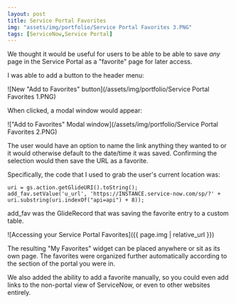```yaml
---
layout: post
title: Service Portal Favorites
img: "assets/img/portfolio/Service Portal Favorites 3.PNG"
tags: [ServiceNow,Service Portal]
---
```


We thought it would be useful for users to be able to be able to save _any_ page in the Service Portal as a "favorite" page for later access.<!--endexcerpt-->

I was able to add a button to the header menu:

![New "Add to Favorites" button](/assets/img/portfolio/Service Portal Favorites 1.PNG)

When clicked, a modal window would appear:

!["Add to Favorites" Modal window](/assets/img/portfolio/Service Portal Favorites 2.PNG)

The user would have an option to name the link anything they wanted to or it would otherwise default to the date/time it was saved. Confirming the selection would then save the URL as a favorite.

Specifically, the code that I used to grab the user's current location was:

``` 
uri = gs.action.getGlideURI().toString();
add_fav.setValue('u_url', 'https://INSTANCE.service-now.com/sp/?' + uri.substring(uri.indexOf("api=api") + 8)); 
```

add_fav was the GlideRecord that was saving the favorite entry to a custom table.

![Accessing your Service Portal Favorites]({{ page.img | relative_url }})

The resulting "My Favorites" widget can be placed anywhere or sit as its own page. The favorites were organized further automatically according to the section of the portal you were in.

We also added the ability to add a favorite manually, so you could even add links to the non-portal view of ServiceNow, or even to other websites entirely.
